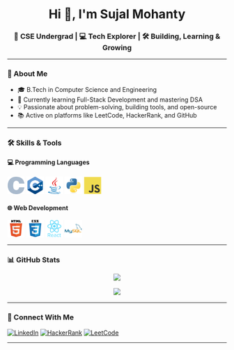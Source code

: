 <h1 align="center">Hi 👋, I'm Sujal Mohanty</h1>
<h3 align="center">🚀 CSE Undergrad | 💻 Tech Explorer | 🛠️ Building, Learning & Growing</h3>

---

### 🧠 About Me
- 🎓 B.Tech in Computer Science and Engineering
- 🌱 Currently learning Full-Stack Development and mastering DSA
- 💡 Passionate about problem-solving, building tools, and open-source
- 📚 Active on platforms like LeetCode, HackerRank, and GitHub

---

### 🛠️ Skills & Tools

#### 💻 Programming Languages
<p align="left">
  <img src="https://raw.githubusercontent.com/devicons/devicon/master/icons/c/c-original.svg" alt="C" width="40" height="40"/>
  <img src="https://raw.githubusercontent.com/devicons/devicon/master/icons/cplusplus/cplusplus-original.svg" alt="C++" width="40" height="40"/>
  <img src="https://raw.githubusercontent.com/devicons/devicon/master/icons/java/java-original.svg" alt="Java" width="40" height="40"/>
  <img src="https://raw.githubusercontent.com/devicons/devicon/master/icons/python/python-original.svg" alt="Python" width="40" height="40"/>
  <img src="https://raw.githubusercontent.com/devicons/devicon/master/icons/javascript/javascript-original.svg" alt="JavaScript" width="40" height="40"/>
</p>

#### 🌐 Web Development
<p align="left">
  <img src="https://raw.githubusercontent.com/devicons/devicon/master/icons/html5/html5-original-wordmark.svg" alt="HTML" width="40" height="40"/>
  <img src="https://raw.githubusercontent.com/devicons/devicon/master/icons/css3/css3-original-wordmark.svg" alt="CSS" width="40" height="40"/>
  <img src="https://raw.githubusercontent.com/devicons/devicon/master/icons/react/react-original-wordmark.svg" alt="React" width="40" height="40"/>
  <img src="https://raw.githubusercontent.com/devicons/devicon/master/icons/mysql/mysql-original-wordmark.svg" alt="MySQL" width="40" height="40"/>
</p>

---

### 📊 GitHub Stats

<p align="center">
  <img src="https://github-readme-stats.vercel.app/api?username=sujalmohanty&show_icons=true&theme=default&hide_title=false&locale=en" width="47%"/>
</p>

<p align="center">
  <img src="https://github-readme-stats.vercel.app/api/top-langs/?username=sujalmohanty&layout=compact&theme=default" width="40%"/>
</p>

---

### 🤝 Connect With Me

<p align="left">
  <a href="https://linkedin.com/in/sujalmohanty" target="_blank"><img src="https://raw.githubusercontent.com/rahuldkjain/github-profile-readme-generator/master/src/images/icons/Social/linked-in-alt.svg" alt="LinkedIn" width="30" height="30" /></a>
  <a href="https://www.hackerrank.com/sujalmohanty" target="_blank"><img src="https://raw.githubusercontent.com/rahuldkjain/github-profile-readme-generator/master/src/images/icons/Social/hackerrank.svg" alt="HackerRank" width="30" height="30" /></a>
  <a href="https://www.leetcode.com/sujalmohanty" target="_blank"><img src="https://raw.githubusercontent.com/rahuldkjain/github-profile-readme-generator/master/src/images/icons/Social/leet-code.svg" alt="LeetCode" width="30" height="30" /></a>
</p>

---

